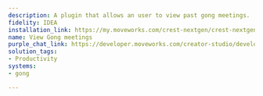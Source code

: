 ```yaml
---
description: A plugin that allows an user to view past gong meetings.
fidelity: IDEA
installation_link: https://my.moveworks.com/crest-nextgen/crest-nextgen/home?externalAssetId=f3aeb246-68d3-4a36-a123-f4edaac0de60
name: View Gong meetings
purple_chat_link: https://developer.moveworks.com/creator-studio/developer-tools/purple-chat?conversation=%7B%22startTimestamp%22%3A%2211%3A43%2BAM%22%2C%22messages%22%3A%5B%7B%22parts%22%3A%5B%7B%22richText%22%3A%22%3Cp%3EShow+me+my+gong+meetings%3C%2Fp%3E%22%7D%5D%2C%22role%22%3A%22user%22%7D%2C%7B%22parts%22%3A%5B%7B%22richText%22%3A%22Hello%21+Please+provide+a+date+range+to+view+your+recorded+Gong+meetings.%22%7D%5D%2C%22role%22%3A%22assistant%22%7D%2C%7B%22parts%22%3A%5B%7B%22richText%22%3A%22Last+weeks%22%7D%5D%2C%22role%22%3A%22user%22%7D%2C%7B%22parts%22%3A%5B%7B%22richText%22%3A%22Here+are+your+Gong+meetings+from+%3Cb%3EOct+17%2C+2023%2C+to+Oct+24%2C+2023%3C%2Fb%3E%3A%22%7D%2C%7B%22richText%22%3A%22%3Col%3E%5Cn++%3Cli%3EClient+Update+-+%5BRecorded%3A+Oct+24%2C+2023%2C+2%3A00+PM%5D%3C%2Fli%3E%5Cn++%3Cli%3EProject+Kickoff+-+%5BRecorded%3A+Oct+23%2C+2023%2C+3%3A00+PM%5D%3C%2Fli%3E%5Cn%3C%2Fol%3E%22%7D%2C%7B%22citations%22%3A%5B%7B%22citationTitle%22%3A%22Client+Update%22%2C%22connectorName%22%3A%22gong%22%7D%2C%7B%22citationTitle%22%3A%22Project+Kickoff%22%2C%22connectorName%22%3A%22gong%22%7D%5D%7D%5D%2C%22role%22%3A%22assistant%22%7D%5D%7D
solution_tags:
- Productivity
systems:
- gong

---
```

